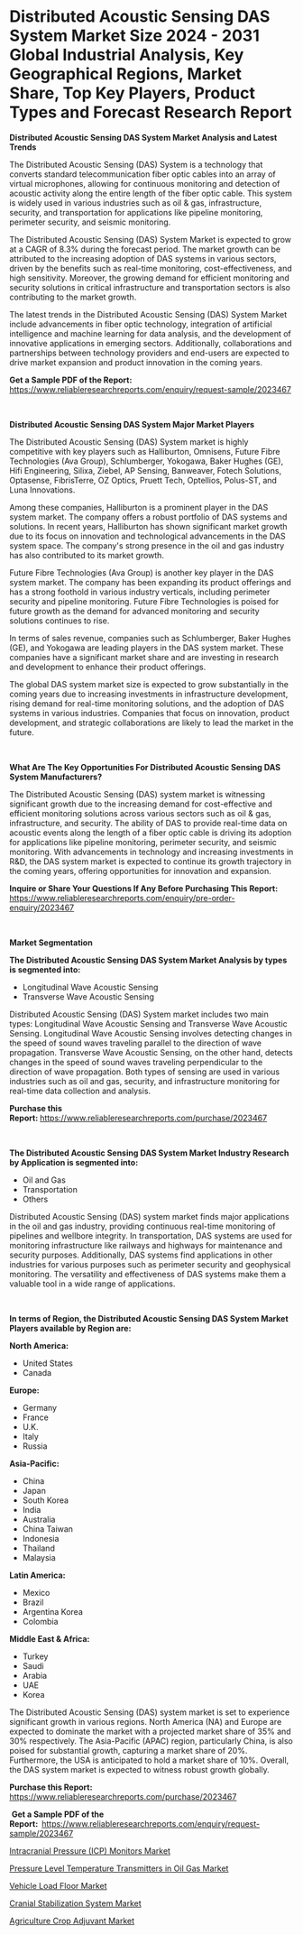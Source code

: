 <p><h1>Distributed Acoustic Sensing DAS System Market Size 2024 - 2031 Global Industrial Analysis, Key Geographical Regions, Market Share, Top Key Players, Product Types and Forecast Research Report</h1></p><p><strong>Distributed Acoustic Sensing DAS System Market Analysis and Latest Trends</strong></p>
<p><p>The Distributed Acoustic Sensing (DAS) System is a technology that converts standard telecommunication fiber optic cables into an array of virtual microphones, allowing for continuous monitoring and detection of acoustic activity along the entire length of the fiber optic cable. This system is widely used in various industries such as oil & gas, infrastructure, security, and transportation for applications like pipeline monitoring, perimeter security, and seismic monitoring.</p><p>The Distributed Acoustic Sensing (DAS) System Market is expected to grow at a CAGR of 8.3% during the forecast period. The market growth can be attributed to the increasing adoption of DAS systems in various sectors, driven by the benefits such as real-time monitoring, cost-effectiveness, and high sensitivity. Moreover, the growing demand for efficient monitoring and security solutions in critical infrastructure and transportation sectors is also contributing to the market growth.</p><p>The latest trends in the Distributed Acoustic Sensing (DAS) System Market include advancements in fiber optic technology, integration of artificial intelligence and machine learning for data analysis, and the development of innovative applications in emerging sectors. Additionally, collaborations and partnerships between technology providers and end-users are expected to drive market expansion and product innovation in the coming years.</p></p>
<p><strong>Get a Sample PDF of the Report:&nbsp;</strong> <a href="https://www.reliableresearchreports.com/enquiry/request-sample/2023467">https://www.reliableresearchreports.com/enquiry/request-sample/2023467</a></p>
<p>&nbsp;</p>
<p><strong>Distributed Acoustic Sensing DAS System Major Market Players</strong></p>
<p><p>The Distributed Acoustic Sensing (DAS) System market is highly competitive with key players such as Halliburton, Omnisens, Future Fibre Technologies (Ava Group), Schlumberger, Yokogawa, Baker Hughes (GE), Hifi Engineering, Silixa, Ziebel, AP Sensing, Banweaver, Fotech Solutions, Optasense, FibrisTerre, OZ Optics, Pruett Tech, Optellios, Polus-ST, and Luna Innovations.</p><p>Among these companies, Halliburton is a prominent player in the DAS system market. The company offers a robust portfolio of DAS systems and solutions. In recent years, Halliburton has shown significant market growth due to its focus on innovation and technological advancements in the DAS system space. The company's strong presence in the oil and gas industry has also contributed to its market growth.</p><p>Future Fibre Technologies (Ava Group) is another key player in the DAS system market. The company has been expanding its product offerings and has a strong foothold in various industry verticals, including perimeter security and pipeline monitoring. Future Fibre Technologies is poised for future growth as the demand for advanced monitoring and security solutions continues to rise.</p><p>In terms of sales revenue, companies such as Schlumberger, Baker Hughes (GE), and Yokogawa are leading players in the DAS system market. These companies have a significant market share and are investing in research and development to enhance their product offerings.</p><p>The global DAS system market size is expected to grow substantially in the coming years due to increasing investments in infrastructure development, rising demand for real-time monitoring solutions, and the adoption of DAS systems in various industries. Companies that focus on innovation, product development, and strategic collaborations are likely to lead the market in the future.</p></p>
<p>&nbsp;</p>
<p><strong>What Are The Key Opportunities For Distributed Acoustic Sensing DAS System Manufacturers?</strong></p>
<p><p>The Distributed Acoustic Sensing (DAS) system market is witnessing significant growth due to the increasing demand for cost-effective and efficient monitoring solutions across various sectors such as oil & gas, infrastructure, and security. The ability of DAS to provide real-time data on acoustic events along the length of a fiber optic cable is driving its adoption for applications like pipeline monitoring, perimeter security, and seismic monitoring. With advancements in technology and increasing investments in R&D, the DAS system market is expected to continue its growth trajectory in the coming years, offering opportunities for innovation and expansion.</p></p>
<p><strong>Inquire or Share Your Questions If Any Before Purchasing This Report:</strong> <a href="https://www.reliableresearchreports.com/enquiry/pre-order-enquiry/2023467">https://www.reliableresearchreports.com/enquiry/pre-order-enquiry/2023467</a></p>
<p>&nbsp;</p>
<p><strong>Market Segmentation</strong></p>
<p><strong>The Distributed Acoustic Sensing DAS System Market Analysis by types is segmented into:</strong></p>
<p><ul><li>Longitudinal Wave Acoustic Sensing</li><li>Transverse Wave Acoustic Sensing</li></ul></p>
<p><p>Distributed Acoustic Sensing (DAS) System market includes two main types: Longitudinal Wave Acoustic Sensing and Transverse Wave Acoustic Sensing. Longitudinal Wave Acoustic Sensing involves detecting changes in the speed of sound waves traveling parallel to the direction of wave propagation. Transverse Wave Acoustic Sensing, on the other hand, detects changes in the speed of sound waves traveling perpendicular to the direction of wave propagation. Both types of sensing are used in various industries such as oil and gas, security, and infrastructure monitoring for real-time data collection and analysis.</p></p>
<p><strong>Purchase this Report:&nbsp;</strong><a href="https://www.reliableresearchreports.com/purchase/2023467">https://www.reliableresearchreports.com/purchase/2023467</a></p>
<p>&nbsp;</p>
<p><strong>The Distributed Acoustic Sensing DAS System Market Industry Research by Application is segmented into:</strong></p>
<p><ul><li>Oil and Gas</li><li>Transportation</li><li>Others</li></ul></p>
<p><p>Distributed Acoustic Sensing (DAS) system market finds major applications in the oil and gas industry, providing continuous real-time monitoring of pipelines and wellbore integrity. In transportation, DAS systems are used for monitoring infrastructure like railways and highways for maintenance and security purposes. Additionally, DAS systems find applications in other industries for various purposes such as perimeter security and geophysical monitoring. The versatility and effectiveness of DAS systems make them a valuable tool in a wide range of applications.</p></p>
<p>&nbsp;</p>
<p><strong>In terms of Region, the Distributed Acoustic Sensing DAS System Market Players available by Region are:</strong></p>
<p>
    <p> <strong> North America: </strong>
        <ul>
            <li>United States</li>
            <li>Canada</li>
        </ul>
        </p> 
    <p> <strong> Europe: </strong>
        <ul>
            <li>Germany</li>
            <li>France</li>
            <li>U.K.</li>
            <li>Italy</li>
            <li>Russia</li>
        </ul>
        </p> 
    <p> <strong> Asia-Pacific: </strong>
        <ul>
            <li>China</li>
            <li>Japan</li>
            <li>South Korea</li>
            <li>India</li>
            <li>Australia</li>
            <li>China Taiwan</li>
            <li>Indonesia</li>
            <li>Thailand</li>
            <li>Malaysia</li>
        </ul>
        </p> 
    <p> <strong> Latin America: </strong>
        <ul>
            <li>Mexico</li>
            <li>Brazil</li>
            <li>Argentina Korea</li>
            <li>Colombia</li>
        </ul>
        </p> 
    <p> <strong> Middle East & Africa: </strong>
        <ul>
            <li>Turkey</li>
            <li>Saudi</li>
            <li>Arabia</li>
            <li>UAE</li>
            <li>Korea</li>
        </ul>
    </p>
    </p>
<p><p>The Distributed Acoustic Sensing (DAS) system market is set to experience significant growth in various regions. North America (NA) and Europe are expected to dominate the market with a projected market share of 35% and 30% respectively. The Asia-Pacific (APAC) region, particularly China, is also poised for substantial growth, capturing a market share of 20%. Furthermore, the USA is anticipated to hold a market share of 10%. Overall, the DAS system market is expected to witness robust growth globally.</p></p>
<p><strong>Purchase this Report: </strong><a href="https://www.reliableresearchreports.com/purchase/2023467">https://www.reliableresearchreports.com/purchase/2023467</a></p>
<p>&nbsp;<strong>Get a Sample PDF of the Report:&nbsp;&nbsp;</strong><a href="https://www.reliableresearchreports.com/enquiry/request-sample/2023467">https://www.reliableresearchreports.com/enquiry/request-sample/2023467</a></p>
<p><strong></strong></p>
<p><p><a href="https://sudsy-motorcycle-bbc.notion.site/Intracranial-Pressure-ICP-Monitors-Market-Provides-Detailed-Segmentation-of-this-Market-based-on-T-df81549574014c18ae88dbadc3ae7971">Intracranial Pressure (ICP) Monitors Market</a></p><p><a href="https://github.com/johnbach50/Market-Research-Report-List-2/blob/main/pressure-level-temperature-transmitters-in-oil-gas-market.md">Pressure Level Temperature Transmitters in Oil Gas Market</a></p><p><a href="https://view.publitas.com/reportprime-1/vehicle-load-floor-market-research-report-the-key-to-successful-business-strategy-forecasted-for-period-from-2024-2031/">Vehicle Load Floor Market</a></p><p><a href="https://military-diascia-e68.notion.site/Insights-into-Cranial-Stabilization-System-Market-Size-Analysing-Market-Share-Trends-and-Growth-f-dc8906fbb72545d2a3dcbcf097f04a13">Cranial Stabilization System Market</a></p><p><a href="https://view.publitas.com/reportprime-1/agriculture-crop-adjuvant-market-research-report-provides-critical-insights-that-can-help-shape-business-development-and-investment-strategies/">Agriculture Crop Adjuvant Market</a></p></p>